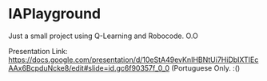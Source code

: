 # IAPlayground
Just a small project using Q-Learning and Robocode. O.O

Presentation Link: https://docs.google.com/presentation/d/10eStA49evKnIHBNtUi7HiDbIXTIEcAAx6BcpduNcke8/edit#slide=id.gc6f90357f_0_0 
(Portuguese Only. :() 

